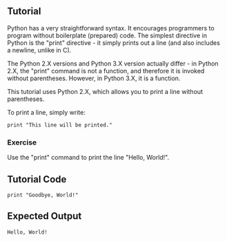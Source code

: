 Tutorial
--------

Python has a very straightforward syntax. It encourages programmers to program without boilerplate (prepared) code.
The simplest directive in Python is the "print" directive - it simply prints out a line (and also includes a newline, unlike in C).

The Python 2.X versions and Python 3.X version actually differ - in Python 2.X, the "print" command is not a function, and therefore it is invoked without parentheses. However, in Python 3.X, it is a function. 

This tutorial uses Python 2.X, which allows you to print a line without parentheses.

To print a line, simply write:

	print "This line will be printed."

### Exercise

Use the "print" command to print the line "Hello, World!".

Tutorial Code
-------------
	print "Goodbye, World!"

Expected Output
---------------
	Hello, World!